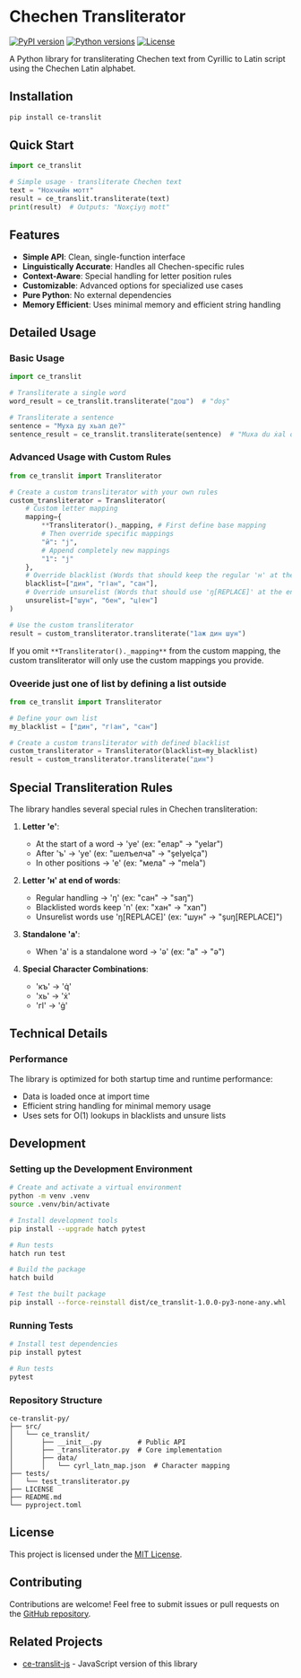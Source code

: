 # Chechen Transliterator

[![PyPI version](https://img.shields.io/pypi/v/ce-translit.svg)](https://pypi.org/project/ce-translit/)
[![Python versions](https://img.shields.io/pypi/pyversions/ce-translit.svg)](https://pypi.org/project/ce-translit/)
[![License](https://img.shields.io/github/license/chechen-language/ce-translit-py.svg)](https://github.com/chechen-language/ce-translit-py/blob/main/LICENSE)

A Python library for transliterating Chechen text from Cyrillic to Latin script using the Chechen Latin alphabet.

## Installation

```bash
pip install ce-translit
```

## Quick Start

```python
import ce_translit

# Simple usage - transliterate Chechen text
text = "Нохчийн мотт"
result = ce_translit.transliterate(text)
print(result)  # Outputs: "Noxçiyŋ mott"
```

## Features

- **Simple API**: Clean, single-function interface
- **Linguistically Accurate**: Handles all Chechen-specific rules
- **Context-Aware**: Special handling for letter position rules
- **Customizable**: Advanced options for specialized use cases
- **Pure Python**: No external dependencies
- **Memory Efficient**: Uses minimal memory and efficient string handling

## Detailed Usage

### Basic Usage

```python
import ce_translit

# Transliterate a single word
word_result = ce_translit.transliterate("дош")  # "doş"

# Transliterate a sentence
sentence = "Муха ду хьал де?"
sentence_result = ce_translit.transliterate(sentence)  # "Muxa du ẋal de?"
```

### Advanced Usage with Custom Rules

```python
from ce_translit import Transliterator

# Create a custom transliterator with your own rules
custom_transliterator = Transliterator(
    # Custom letter mapping
    mapping={
        **Transliterator()._mapping, # First define base mapping
        # Then override specific mappings
        "й": "j",
        # Append completely new mappings
        "1": "j"
    },
    # Override blacklist (Words that should keep the regular 'н' at the end)
    blacklist=["дин", "гӏан", "сан"],
    # Override unsurelist (Words that should use 'ŋ[REPLACE]' at the end)
    unsurelist=["шун", "бен", "цӏен"]
)

# Use the custom transliterator
result = custom_transliterator.transliterate("1аж дин шун")
```

If you omit `**Transliterator()._mapping**` from the custom mapping, the custom transliterator will only use the custom mappings you provide.

### Oveeride just one of list by defining a list outside

```python
from ce_translit import Transliterator

# Define your own list
my_blacklist = ["дин", "гӏан", "сан"]

# Create a custom transliterator with defined blacklist
custom_transliterator = Transliterator(blacklist=my_blacklist)
result = custom_transliterator.transliterate("дин")
```

## Special Transliteration Rules

The library handles several special rules in Chechen transliteration:

1. **Letter 'е'**:
   - At the start of a word → 'ye' (ex: "елар" → "yelar")
   - After 'ъ' → 'ye' (ex: "шелъелча" → "şelyelça")
   - In other positions → 'e' (ex: "мела" → "mela")

2. **Letter 'н' at end of words**:
   - Regular handling → 'ŋ' (ex: "сан" → "saŋ")
   - Blacklisted words keep 'n' (ex: "хан" → "xan")
   - Unsurelist words use 'ŋ[REPLACE]' (ex: "шун" → "şuŋ[REPLACE]")

3. **Standalone 'а'**:
   - When 'а' is a standalone word → 'ə' (ex: "а" → "ə")

4. **Special Character Combinations**:
   - 'къ' → 'q̇'
   - 'хь' → 'ẋ'
   - 'гӏ' → 'ġ'

## Technical Details

### Performance

The library is optimized for both startup time and runtime performance:

- Data is loaded once at import time
- Efficient string handling for minimal memory usage
- Uses sets for O(1) lookups in blacklists and unsure lists

## Development

### Setting up the Development Environment

```bash
# Create and activate a virtual environment
python -m venv .venv
source .venv/bin/activate

# Install development tools
pip install --upgrade hatch pytest

# Run tests
hatch run test

# Build the package
hatch build

# Test the built package
pip install --force-reinstall dist/ce_translit-1.0.0-py3-none-any.whl
```

### Running Tests

```bash
# Install test dependencies
pip install pytest

# Run tests
pytest
```

### Repository Structure

```
ce-translit-py/
├── src/
│   └── ce_translit/
│       ├── __init__.py         # Public API
│       ├── _transliterator.py  # Core implementation
│       ├── data/
│       │   └── cyrl_latn_map.json  # Character mapping
├── tests/
│   └── test_transliterator.py
├── LICENSE
├── README.md
└── pyproject.toml
```

## License

This project is licensed under the [MIT License](LICENSE).

## Contributing

Contributions are welcome! Feel free to submit issues or pull requests on the [GitHub repository](https://github.com/chechen-language/ce-translit-py).

## Related Projects

- [ce-translit-js](https://github.com/chechen-language/ce-translit-js) - JavaScript version of this library
